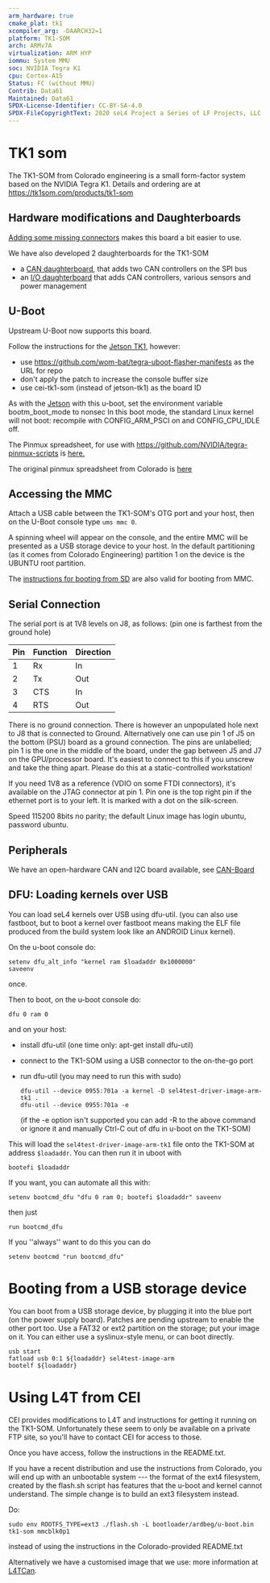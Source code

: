 ```yaml
---
arm_hardware: true
cmake_plat: tk1
xcompiler_arg: -DAARCH32=1
platform: TK1-SOM
arch: ARMv7A
virtualization: ARM HYP
iommu: System MMU
soc: NVIDIA Tegra K1
cpu: Cortex-A15
Status: FC (without MMU)
Contrib: Data61
Maintained: Data61
SPDX-License-Identifier: CC-BY-SA-4.0
SPDX-FileCopyrightText: 2020 seL4 Project a Series of LF Projects, LLC.
---
```

# TK1 som

The TK1-SOM from Colorado engineering is a small form-factor system
based on the NVIDIA Tegra K1. Details and ordering are at
<https://tk1som.com/products/tk1-som>

## Hardware modifications and Daughterboards


[Adding some missing connectors](Tk1SomMods) makes this board a
bit easier to use.

We have also developed 2 daughterboards for the TK1-SOM

- a [CAN daughterboard](CANBoard), that adds two CAN
        controllers on the SPI bus
- an [I/O daughterboard](DaughterBoard) that adds CAN
        controllers, various sensors and power management

## U-Boot

Upstream U-Boot now supports this board.

Follow the instructions for the [Jetson TK1](../jetsontk1#flash-u-boot), however:

- use <https://github.com/wom-bat/tegra-uboot-flasher-manifests>
        as the URL for repo
- don't apply the patch to increase the console buffer size
- use cei-tk1-som (instead of jetson-tk1) as the board ID

As with the [Jetson](../jetsontk1) with this u-boot, set the
environment variable bootm_boot_mode to nonsec In this boot mode, the
standard Linux kernel will not boot: recompile with CONFIG_ARM_PSCI on
and CONFIG_CPU_IDLE off.

The Pinmux spreadsheet, for use with
<https://github.com/NVIDIA/tegra-pinmux-scripts> is
[here.](CEI_TK1_SOM_customer_pinmux_v11.xlsm)

The original pinmux spreadsheet from Colorado is
[here](tk1-som_pinmux_V2.4.xlsm)

## Accessing the MMC
Attach a USB cable
between the TK1-SOM's OTG port and your host, then on the U-Boot console
type `ums mmc 0`.

A spinning wheel will appear on the console, and the entire MMC will be
presented as a USB storage device to your host. In the default
partitioning (as it comes from Colorado Engineering) partition 1 on the
device is the UBUNTU root partition.

The [instructions for booting from SD](../GeneralARM#sd)
are also valid for booting from MMC.

## Serial Connection
 The serial port is at 1V8 levels on J8, as
follows: (pin one is farthest from the ground hole) 

|Pin|Function|Direction|
|-|-|-|
|1 |Rx |In |
|2 |Tx |Out |
|3 |CTS |In |
|4 |RTS |Out |

There is no ground connection. There is however an unpopulated hole next
to J8 that is connected to Ground. Alternatively one can use pin 1 of J5
on the bottom (PSU) board as a ground connection. The pins are
unlabelled; pin 1 is the one in the middle of the board, under the gap
between J5 and J7 on the GPU/processor board. It's easiest to connect to
this if you unscrew and take the thing apart. Please do this at a
static-controlled workstation!

If you need 1V8 as a reference (VDIO on some FTDI connectors), it's
available on the JTAG connector at pin 1. Pin one is the top right pin
if the ethernet port is to your left. It is marked with a dot on the
silk-screen.

Speed 115200 8bits no parity; the default Linux image has login ubuntu,
password ubuntu.

## Peripherals
 We have an open-hardware CAN and I2C board available,
see [CAN-Board](CANBoard)

## DFU: Loading kernels over USB
You can load seL4 kernels over USB using dfu-util. (you can also use fastboot,
but to boot a kernel over fastboot means making the ELF file produced
from the build system look like an ANDROID Linux kernel).

On the u-boot console do:
```
setenv dfu_alt_info "kernel ram $loadaddr 0x1000000"
saveenv
```
once.

Then to boot, on the u-boot console do:
```
dfu 0 ram 0
```
and on your host:

- install dfu-util (one time only: apt-get install dfu-util)
- connect to the TK1-SOM using a USB connector to the on-the-go
        port

- run dfu-util (you may need to run this with sudo)

      dfu-util --device 0955:701a -a kernel -D sel4test-driver-image-arm-tk1 .
      dfu-util --device 0955:701a -e

  (if the -e option isn't supported you
  can add -R to the above command or ignore it and manually Ctrl-C out
  of dfu in u-boot on the TK1-SOM)
  

This will load the `sel4test-driver-image-arm-tk1` file onto the TK1-SOM
at address `$loadaddr`. You can then run it in uboot with

    bootefi $loadaddr

If you want, you can automate all this with:

    setenv bootcmd_dfu "dfu 0 ram 0; bootefi $loadaddr" saveenv

then just

    run bootcmd_dfu

If you ''always'' want to do this you can do

    setenv bootcmd "run bootcmd_dfu"

# Booting from a USB storage device

You can boot from a USB storage device, by plugging it into the blue
port (on the power supply board). Patches are pending upstream to enable
the other port too. Use a FAT32 or ext2 partition on the storage; put
your image on it. You can either use a syslinux-style menu, or can boot
directly.
```
usb start 
fatload usb 0:1 ${loadaddr} sel4test-image-arm 
bootelf ${loadaddr}
```

# Using L4T from CEI


CEI provides modifications to L4T and instructions for getting it
running on the TK1-SOM. Unfortunately these seem to only be available on
a private FTP site, so you'll have to contact CEI for access to those.

Once you have access, follow the instructions in the README.txt.

If you have a recent distribution and use the instructions from
Colorado, you will end up with an unbootable system --- the format of
the ext4 filesystem, created by the flash.sh script has features that
the u-boot and kernel cannot understand. The simple change is to build
an ext3 filesystem instead.

Do:


```
sudo env ROOTFS_TYPE=ext3 ./flash.sh -L bootloader/ardbeg/u-boot.bin tk1-som mmcblk0p1
```
instead of using the instructions in the Colorado-provided
README.txt

Alternatively we have a customised image that we use: more information
at [L4TCan](L4TCan).
